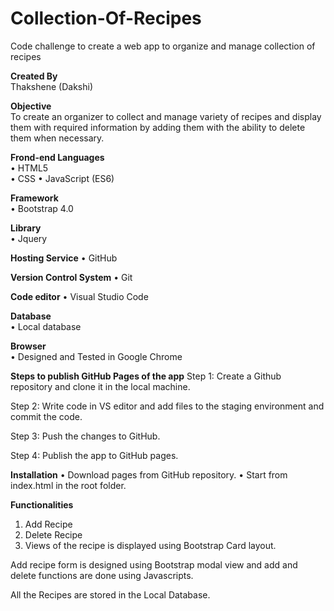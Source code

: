 # Collection-Of-Recipes
Code challenge to create a web app to organize and manage collection of recipes

**Created By**  
	Thakshene (Dakshi)

**Objective**  
To create an organizer to collect and manage variety of recipes and display them with required information by adding them with the ability to delete them when necessary.

**Frond-end Languages**  
• HTML5    
• CSS
• JavaScript (ES6)

**Framework**  
• Bootstrap 4.0    

**Library**  
• Jquery

**Hosting Service** 
• GitHub

**Version Control System** 
• Git

**Code editor** 
• Visual Studio Code

**Database**  
• Local database 

**Browser**  
• Designed and Tested in Google Chrome

**Steps to publish GitHub Pages of the app**
Step 1: Create a Github repository and clone it in the local machine.

Step 2: Write code in VS editor and add files to the staging environment and commit the code.

Step 3: Push the changes to GitHub.

Step 4: Publish the app to GitHub pages.

**Installation**
• Download pages from GitHub repository.
• Start from index.html in the root folder.

**Functionalities**
1. Add Recipe
2. Delete Recipe
4. Views of the recipe is displayed using Bootstrap Card layout. 

Add recipe form is designed using Bootstrap modal view and add and delete functions are done using Javascripts.

All the Recipes are stored in the Local Database.


